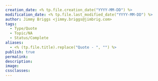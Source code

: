 ```yaml
---
creation_date: <% tp.file.creation_date("YYYY-MM-DD") %>
modification_date: <% tp.file.last_modified_date("YYYY-MM-DD") %>
author: Jimmy Briggs <jimmy.briggs@jimbrig.com>
tags:
  - Type/Quote
  - Topic/NA
  - Status/Complete
aliases:
  - <% (tp.file.title).replace("Quote - ", "") %>
publish: true
permalink:
description:
image:
cssclasses:
---
```

